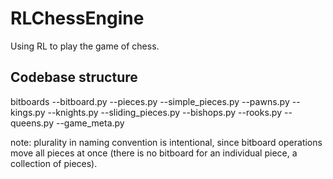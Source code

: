 # RLChessEngine

Using RL to play the game of chess. 

## Codebase structure

bitboards
--bitboard.py
    --pieces.py
        --simple_pieces.py
            --pawns.py
            --kings.py
            --knights.py
        --sliding_pieces.py
            --bishops.py
            --rooks.py
            --queens.py
    --game_meta.py

note: plurality in naming convention is intentional, since bitboard operations move all pieces at once (there is no bitboard for an individual piece, a collection of pieces).
    

